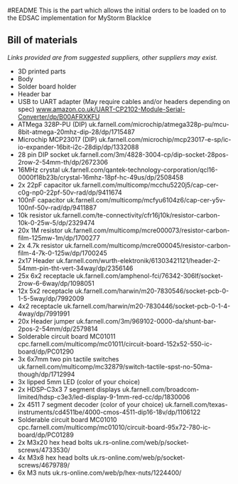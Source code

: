 #README
This is the part which allows the initial orders to be loaded on to the EDSAC implementation for MyStorm BlackIce
## Bill of materials
_Links provided are from suggested suppliers, other suppliers may exist\._
* 3D printed parts
 * Body
 * Solder board holder
 * Header bar
* USB to UART adapter (May require cables and/or headers depending on spec) www.amazon.co.uk/UART-CP2102-Module-Serial-Converter/dp/B00AFRXKFU
* ATMega 328P-PU (DIP) uk.farnell.com/microchip/atmega328p-pu/mcu-8bit-atmega-20mhz-dip-28/dp/1715487
* Microchip MCP23017 (DIP) uk.farnell.com/microchip/mcp23017-e-sp/ic-io-expander-16bit-i2c-28dip/dp/1332088
* 28 pin DIP socket uk.farnell.com/3m/4828-3004-cp/dip-socket-28pos-2row-2-54mm-th/dp/2672306
* 16MHz crystal uk.farnell.com/qantek-technology-corporation/qcl16-0000f18b23b/crystal-16mhz-18pf-hc-49us/dp/2508458
* 2x 22pF capacitor uk.farnell.com/multicomp/mcchu5220j5/cap-cer-c0g-np0-22pf-50v-rad/dp/9411674
* 100nF capacitor uk.farnell.com/multicomp/mcfyu6104z6/cap-cer-y5v-100nf-50v-rad/dp/9411887
* 10k resistor uk.farnell.com/te-connectivity/cfr16j10k/resistor-carbon-10k-0-25w-5/dp/2329474
* 20x 1M resistor uk.farnell.com/multicomp/mcre000073/resistor-carbon-film-125mw-1m/dp/1700277
* 2x 4.7k resistor uk.farnell.com/multicomp/mcre000045/resistor-carbon-film-4-7k-0-125w/dp/1700245
* 2x17 Header uk.farnell.com/wurth-elektronik/61303421121/header-2-54mm-pin-tht-vert-34way/dp/2356146
* 25x 6x2 receptacle uk.farnell.com/amphenol-fci/76342-306lf/socket-2row-6-6way/dp/1098051
* 12x 5x2 receptacle uk.farnell.com/harwin/m20-7830546/socket-pcb-0-1-5-5way/dp/7992009
* 4x2 receptacle uk.farnell.com/harwin/m20-7830446/socket-pcb-0-1-4-4way/dp/7991991
* 20x Header jumper uk.farnell.com/3m/969102-0000-da/shunt-bar-2pos-2-54mm/dp/2579814
* Solderable circuit board MC01011 cpc.farnell.com/multicomp/mc01011/circuit-board-152x52-550-ic-board/dp/PC01290
* 3x 6x7mm two pin tactile switches uk.farnell.com/multicomp/mc32879/switch-tactile-spst-no-50ma-though/dp/1712994
* 3x lipped 5mm LED (color of your choice)
* 2x HDSP-C3x3 7 segment displays uk.farnell.com/broadcom-limited/hdsp-c3e3/led-display-9-1mm-red-cc/dp/1830006
* 2x 4511 7 segment decoder (color of your choice) uk.farnell.com/texas-instruments/cd4511be/4000-cmos-4511-dip16-18v/dp/1106122
* Solderable circuit board MC01010 cpc.farnell.com/multicomp/mc01010/circuit-board-95x72-780-ic-board/dp/PC01289 
* 2x M3x20 hex head bolts uk.rs-online.com/web/p/socket-screws/4733530/
* 4x M3x8 hex head bolts uk.rs-online.com/web/p/socket-screws/4679789/
* 6x M3 nuts uk.rs-online.com/web/p/hex-nuts/1224400/

